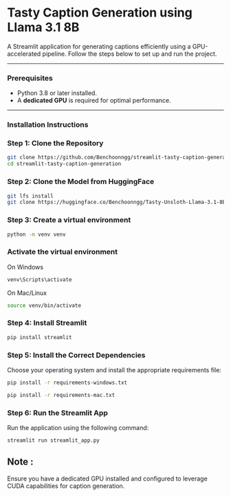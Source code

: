 # Tasty Caption Generation using Llama 3.1 8B

A Streamlit application for generating captions efficiently using a GPU-accelerated pipeline. Follow the steps below to set up and run the project.

---

### Prerequisites

- Python 3.8 or later installed.
- A **dedicated GPU** is required for optimal performance.

---

### Installation Instructions

### Step 1: Clone the Repository
```bash
git clone https://github.com/Benchoonngg/streamlit-tasty-caption-generation.git
cd streamlit-tasty-caption-generation
```







### Step 2: Clone the Model from HuggingFace
```bash
git lfs install
git clone https://huggingface.co/Benchoonngg/Tasty-Unsloth-Llama-3.1-8B-v4
```

### Step 3: Create a virtual environment
```bash
python -m venv venv
```

### Activate the virtual environment
On Windows
```bash
venv\Scripts\activate
```
On Mac/Linux
```bash
source venv/bin/activate
```
### Step 4: Install Streamlit
```bash
pip install streamlit
```
### Step 5: Install the Correct Dependencies
Choose your operating system and install the appropriate requirements file:
```bash
pip install -r requirements-windows.txt
```
```bash
pip install -r requirements-mac.txt
```

### Step 6: Run the Streamlit App
Run the application using the following command:
```bash
streamlit run streamlit_app.py
```

## Note :
Ensure you have a dedicated GPU installed and configured to leverage CUDA capabilities for caption generation.

